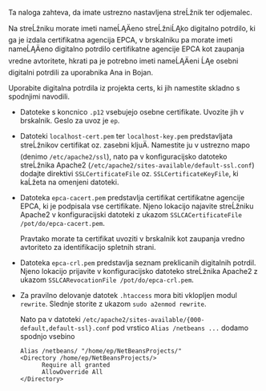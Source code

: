 Ta naloga zahteva, da imate ustrezno nastavljena streĹžnik ter odjemalec.

Na streĹžniku morate imeti nameĹĄÄeno streĹžniĹĄko digitalno potrdilo,
ki ga je izdala certifikatna agencija EPCA, v brskalniku pa morate
imeti nameĹĄÄeno digitalno potrdilo certifikatne agencije EPCA kot
zaupanja vredne avtoritete, hkrati pa je potrebno imeti nameĹĄÄeni
ĹĄe osebni digitalni potrdili za uporabnika Ana in Bojan.

Uporabite digitalna potrdila iz projekta certs, ki jih namestite
skladno s spodnjimi navodili.

* Datoteke s koncnico `.p12` vsebujejo osebne certifikate. Uvozite jih v
  brskalnik. Geslo za uvoz je `ep`.

* Datoteki `localhost-cert.pem` ter `localhost-key.pem` predstavljata streĹžnikov
  certifikat oz. zasebni kljuÄ. Namestite ju v ustrezno mapo (denimo
  `/etc/apache2/ssl`), nato pa v konfiguracijsko datoteko streĹžnika Apache2
  (`/etc/apache2/sites-available/default-ssl.conf`) dodajte direktivi
  `SSLCertificateFile` oz. `SSLCertificateKeyFile`, ki kaĹžeta na omenjeni
  datoteki.

* Datoteka `epca-cacert.pem` predstavlja certifikat certifikatne agencije EPCA,
  ki je podpisala vse certifikate. Njeno lokacijo najavite streĹžniku Apache2 v
  konfiguracijski datoteki z ukazom `SSLCACertificateFile /pot/do/epca-cacert.pem`.

  Pravtako morate ta certifikat uvoziti v brskalnik kot zaupanja vredno
  avtoriteto za identifikacijo spletnih strani.

* Datoteka `epca-crl.pem` predstavlja seznam preklicanih digitalnih potrdil.
  Njeno lokacijo prijavite v konfiguracijsko datoteko streĹžnika Apache2 z
  ukazom `SSLCARevocationFile /pot/do/epca-crl.pem`.

* Za pravilno delovanje datotek `.htaccess` mora biti vklopljen modul `rewrite`.
  Slednje storite z ukazom `sudo a2enmod rewrite`.

  Nato pa v datoteki `/etc/apache2/sites-available/{000-default,default-ssl}.conf`
  pod vrstico `Alias /netbeans ...` dodamo spodnjo vsebino

  ```
  Alias /netbeans/ "/home/ep/NetBeansProjects/"
  <Directory /home/ep/NetBeansProjects/>
        Require all granted
        AllowOverride All
  </Directory>
  ```